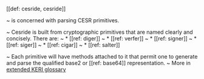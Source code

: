 [[def: cesride, cesride]]

~ is concerned with parsing CESR primitives.

~ Cesride is built from cryptographic primitives that are named clearly and concisely. There are:
~ * [[ref: diger]]
~ * [[ref: verfer]]
~ * [[ref: signer]] 
~ * [[ref: siger]]
~ * [[ref: cigar]]
~ * [[ref: salter]]

~ Each primitive will have methods attached to it that permit one to generate and parse the qualified base2 or [[ref: base64]] representation. 
~ More in <a href="https://weboftrust.github.io/WOT-terms/docs/glossary/cesride">extended KERI glossary</a>
